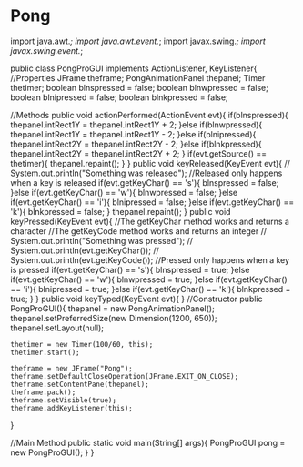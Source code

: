 # Pong
import java.awt.*;
import java.awt.event.*;
import javax.swing.*;
import javax.swing.event.*;

public class PongProGUI implements ActionListener, KeyListener{
  //Properties
  JFrame theframe;
  PongAnimationPanel thepanel;
  Timer thetimer;
  boolean blnspressed = false;
  boolean blnwpressed = false;
  boolean blnipressed = false;
  boolean blnkpressed = false;
  
  //Methods
  public void actionPerformed(ActionEvent evt){
    if(blnspressed){
      thepanel.intRect1Y = thepanel.intRect1Y + 2;
    }else if(blnwpressed){
      thepanel.intRect1Y = thepanel.intRect1Y - 2;
    }else if(blnipressed){
      thepanel.intRect2Y = thepanel.intRect2Y - 2;
    }else if(blnkpressed){
      thepanel.intRect2Y = thepanel.intRect2Y + 2;
    }
    if(evt.getSource() == thetimer){
      thepanel.repaint();
    }
  }
  public void keyReleased(KeyEvent evt){
//    System.out.println("Something was released");
    //Released only happens when a key is released
    if(evt.getKeyChar() == 's'){
      blnspressed = false;
    }else if(evt.getKeyChar() == 'w'){
      blnwpressed = false;
    }else if(evt.getKeyChar() == 'i'){
      blnipressed = false;
    }else if(evt.getKeyChar() == 'k'){
      blnkpressed = false;
    }
    thepanel.repaint();
  }
  public void keyPressed(KeyEvent evt){
    //The getKeyChar method works and returns a character
    //The getKeyCode method works and returns an integer
//    System.out.println("Something was pressed");
//    System.out.println(evt.getKeyChar());
//    System.out.println(evt.getKeyCode());
    //Pressed only happens when a key is pressed
    if(evt.getKeyChar() == 's'){
      blnspressed = true;
    }else if(evt.getKeyChar() == 'w'){
      blnwpressed = true;
    }else if(evt.getKeyChar() == 'i'){
      blnipressed = true;
    }else if(evt.getKeyChar() == 'k'){
      blnkpressed = true;
    }
  }
  public void keyTyped(KeyEvent evt){
  }
  //Constructor
  public PongProGUI(){
    thepanel = new PongAnimationPanel();
    thepanel.setPreferredSize(new Dimension(1200, 650));
    thepanel.setLayout(null);
    
    thetimer = new Timer(100/60, this);
    thetimer.start();
    
    theframe = new JFrame("Pong");
    theframe.setDefaultCloseOperation(JFrame.EXIT_ON_CLOSE);
    theframe.setContentPane(thepanel);
    theframe.pack();
    theframe.setVisible(true);
    theframe.addKeyListener(this); 
  }
  
  //Main Method
  public static void main(String[] args){
    PongProGUI pong = new PongProGUI();
  }
}
